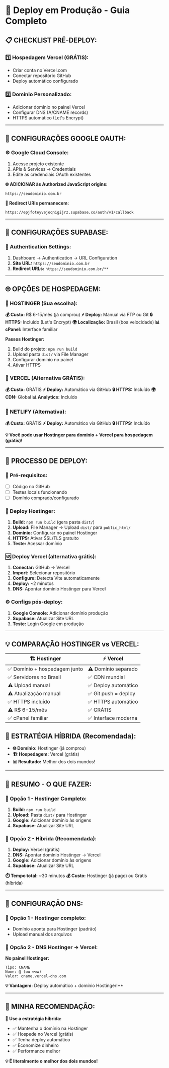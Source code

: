 # 🚀 Deploy em Produção - Guia Completo

## 📋 **CHECKLIST PRÉ-DEPLOY:**

### **1️⃣ Hospedagem Vercel (GRÁTIS):**
- Criar conta no Vercel.com
- Conectar repositório GitHub
- Deploy automático configurado

### **2️⃣ Domínio Personalizado:**
- Adicionar domínio no painel Vercel
- Configurar DNS (A/CNAME records)
- HTTPS automático (Let's Encrypt)

---

## 🔧 **CONFIGURAÇÕES GOOGLE OAUTH:**

### **⚙️ Google Cloud Console:**
1. Acesse projeto existente
2. APIs & Services → Credentials 
3. Edite as credenciais OAuth existentes

**🌐 ADICIONAR às Authorized JavaScript origins:**
```
https://seudominio.com.br
```

**🔄 Redirect URIs permanecem:**
```
https://epjfoteyvejoqnigijrz.supabase.co/auth/v1/callback
```

---

## 📱 **CONFIGURAÇÕES SUPABASE:**

### **🔧 Authentication Settings:**
1. Dashboard → Authentication → URL Configuration
2. **Site URL:** `https://seudominio.com.br`
3. **Redirect URLs:** `https://seudominio.com.br/**`

---

## 🌐 **OPÇÕES DE HOSPEDAGEM:**

### **🎯 HOSTINGER (Sua escolha):**
**💰 Custo:** R$ 6-15/mês (já comprou)
**⚡ Deploy:** Manual via FTP ou Git
**🔒 HTTPS:** Incluído (Let's Encrypt)
**🌍 Localização:** Brasil (boa velocidade)
**📊 cPanel:** Interface familiar

**Passos Hostinger:**
1. Build do projeto: `npm run build`
2. Upload pasta `dist/` via File Manager
3. Configurar domínio no painel
4. Ativar HTTPS

### **🥇 VERCEL (Alternativa GRÁTIS):**
**💰 Custo:** GRÁTIS
**⚡ Deploy:** Automático via GitHub
**🔒 HTTPS:** Incluído
**🌍 CDN:** Global
**📊 Analytics:** Incluído

### **🥈 NETLIFY (Alternativa):**
**💰 Custo:** GRÁTIS
**⚡ Deploy:** Automático via GitHub
**🔒 HTTPS:** Incluído

**💡 Você pode usar Hostinger para domínio + Vercel para hospedagem (grátis)!**

---

## 🔄 **PROCESSO DE DEPLOY:**

### **📝 Pré-requisitos:**
- [ ] Código no GitHub
- [ ] Testes locais funcionando
- [ ] Domínio comprado/configurado

### **🚀 Deploy Hostinger:**
1. **Build:** `npm run build` (gera pasta `dist/`)
2. **Upload:** File Manager → Upload `dist/` para `public_html/`
3. **Domínio:** Configurar no painel Hostinger
4. **HTTPS:** Ativar SSL/TLS gratuito
5. **Teste:** Acessar domínio

### **🆚 Deploy Vercel (alternativa grátis):**
1. **Conectar:** GitHub → Vercel
2. **Import:** Selecionar repositório
3. **Configure:** Detecta Vite automaticamente
4. **Deploy:** ~2 minutos
5. **DNS:** Apontar domínio Hostinger para Vercel

### **⚙️ Configs pós-deploy:**
1. **Google Console:** Adicionar domínio produção
2. **Supabase:** Atualizar Site URL
3. **Teste:** Login Google em produção

---

## 💡 **COMPARAÇÃO HOSTINGER vs VERCEL:**

| **🏗️ Hostinger** | **⚡ Vercel** |
|-------------------|---------------|
| ✅ Domínio + hospedagem junto | ⚠️ Domínio separado |
| ✅ Servidores no Brasil | ✅ CDN mundial |
| ⚠️ Upload manual | ✅ Deploy automático |
| ⚠️ Atualização manual | ✅ Git push = deploy |
| ✅ HTTPS incluído | ✅ HTTPS automático |
| ⚠️ R$ 6-15/mês | ✅ GRÁTIS |
| ✅ cPanel familiar | ✅ Interface moderna |

## 🎯 **ESTRATÉGIA HÍBRIDA (Recomendada):**
- **🌐 Domínio:** Hostinger (já comprou)
- **🏗️ Hospedagem:** Vercel (grátis)
- **📊 Resultado:** Melhor dos dois mundos!

---

## 🎯 **RESUMO - O QUE FAZER:**

### **🔄 Opção 1 - Hostinger Completo:**
1. **Build:** `npm run build`
2. **Upload:** Pasta `dist/` para Hostinger
3. **Google:** Adicionar domínio às origens
4. **Supabase:** Atualizar Site URL

### **🔄 Opção 2 - Híbrida (Recomendada):**
1. **Deploy:** Vercel (grátis)
2. **DNS:** Apontar domínio Hostinger → Vercel
3. **Google:** Adicionar domínio às origens
4. **Supabase:** Atualizar Site URL

**⏱️ Tempo total:** ~30 minutos
**💰 Custo:** Hostinger (já pago) ou Grátis (híbrida)

---

## 🔧 **CONFIGURAÇÃO DNS:**

### **📍 Opção 1 - Hostinger completo:**
- Domínio aponta para Hostinger (padrão)
- Upload manual dos arquivos

### **📍 Opção 2 - DNS Hostinger → Vercel:**
**No painel Hostinger:**
```
Tipo: CNAME
Nome: @ (ou www)  
Valor: cname.vercel-dns.com
```

**💡 Vantagem:** Deploy automático + domínio Hostinger!**

---

## 🤔 **MINHA RECOMENDAÇÃO:**

**🎯 Use a estratégia híbrida:**
- ✅ Mantenha o domínio na Hostinger
- ✅ Hospede no Vercel (grátis)
- ✅ Tenha deploy automático
- ✅ Economize dinheiro
- ✅ Performance melhor

**💡 É literalmente o melhor dos dois mundos!**